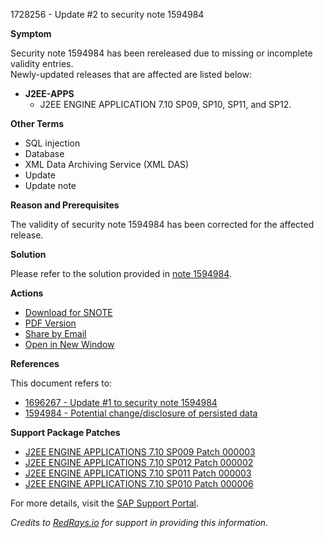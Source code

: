 1728256 - Update #2 to security note 1594984

**Symptom**

Security note 1594984 has been rereleased due to missing or incomplete validity entries.  
Newly-updated releases that are affected are listed below:
- **J2EE-APPS**
  - J2EE ENGINE APPLICATION 7.10 SP09, SP10, SP11, and SP12.

**Other Terms**

- SQL injection
- Database
- XML Data Archiving Service (XML DAS)
- Update
- Update note

**Reason and Prerequisites**

The validity of security note 1594984 has been corrected for the affected release.

**Solution**

Please refer to the solution provided in [note 1594984](https://me.sap.com/notes/1594984).

**Actions**

- [Download for SNOTE](https://notesdownloads.sap.com/note/0040000017453102017)
- [PDF Version](https://userapps.support.sap.com/sap/support/sfm/notes/print/0001728256?language=en-US&token=557BC8D372B60BF37A50293D9486427B)
- [Share by Email](https://me.sap.com/)
- [Open in New Window](https://me.sap.com/)

**References**

This document refers to:
- [1696267 - Update #1 to security note 1594984](https://me.sap.com/notes/1696267)
- [1594984 - Potential change/disclosure of persisted data](https://me.sap.com/notes/1594984)

**Support Package Patches**

- [J2EE ENGINE APPLICATIONS 7.10 SP009 Patch 000003](https://userapps.support.sap.com/sap/support/swdc/notes?cvnr=01200314690200004740&support_package=SP009&patch_level=000003)
- [J2EE ENGINE APPLICATIONS 7.10 SP012 Patch 000002](https://userapps.support.sap.com/sap/support/swdc/notes?cvnr=01200314690200004740&support_package=SP012&patch_level=000002)
- [J2EE ENGINE APPLICATIONS 7.10 SP011 Patch 000003](https://userapps.support.sap.com/sap/support/swdc/notes?cvnr=01200314690200004740&support_package=SP011&patch_level=000003)
- [J2EE ENGINE APPLICATIONS 7.10 SP010 Patch 000006](https://userapps.support.sap.com/sap/support/swdc/notes?cvnr=01200314690200004740&support_package=SP010&patch_level=000006)

For more details, visit the [SAP Support Portal](https://me.sap.com/).

*Credits to [RedRays.io](https://redrays.io) for support in providing this information.*